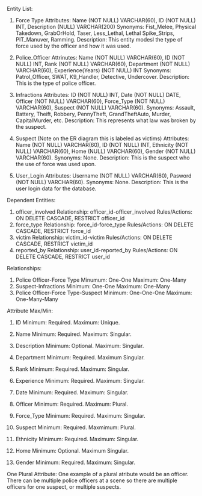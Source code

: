 Entity List:
1. Force Type
  Attributes: Name (NOT NULL) VARCHAR(60), ID (NOT NULL) INT, Description (NULL) VARCHAR(200)
  Synonyms: Fist_Melee, Physical Takedown, GrabOrHold, Taser, Less_Lethal, Lethal
            Spike_Strips, PIT_Manuver, Ramming.
  Description: This entity modesl the type of force used by the officer and how it was used.

2. Police_Officer
   Attrinutes: Name (NOT NULL) VARCHAR(60), ID (NOT NULL) INT, Rank (NOT NULL) VARCHAR(60), Department (NOT NULL) VARCHAR(60), Experience(Years) (NOT NULL) INT
   Synonyms: Patrol_Officer, SWAT, K9_Handler, Detective, Undercover.
   Description: This is the type of police officer.

3. Infractions
   Attributes: ID (NOT NULL) INT, Date (NOT NULL) DATE, Officer (NOT NULL) VARCHAR(60), Force_Type (NOT NULL) VARCHAR(60), Suspect (NOT NULL) VARCHAR(60).
   Synonyms: Assault, Battery, Theift, Robbery, PennyTheft, GrandTheftAuto,
             Murder, CapitalMurder, etc.
   Description: This represents what law was broken by the suspect.

4. Suspect (Note on the ER diagram this is labeled as victims)
   Attributes: Name (NOT NULL) VARCHAR(60), ID (NOT NULL) INT, Ethnicity (NOT NULL) VARCHAR(60), Home (NULL) VARCHAR(60), Gender (NOT NULL) VARCHAR(60).
   Synonyms: None.
   Description: This is the suspect who the use of force was used upon.

5. User_Login
   Attributes: Username (NOT NULL) VARCHAR(60), Pasword (NOT NULL) VARCHAR(60).
   Synonyms: None.
   Description: This is the user login data for the database.
   
Dependent Entities:

1. officer_involved
   Relationship: officer_id-officer_involved
   Rules/Actions: ON DELETE CASCADE, RESTRICT officer_id
2. force_type
   Relationship: force_id-force_type
   Rules/Actions: ON DELETE CASCADE, RESTRICT force_id
3. victim
   Relationship: victim_id-victim
   Rules/Actions: ON DELETE CASCADE, RESTRICT victim_id
4. reported_by
   Relationship: user_id-reported_by
   Rules/Actions: ON DELETE CASCADE, RESTRICT user_id

Relationships:
1. Police Officer-Force Type
   Minumum: One-One
   Maximum: One-Many
2. Suspect-Infractions
   Minimum: One-One
   Maximum: One-Many
3. Police Officer-Force Type-Suspect
   Minimum: One-One-One
   Maximum: One-Many-Many
   
Attribute Max/Min:
1. ID
   Minimum: Required.
   Maximum: Unique.

2. Name
   Minimum: Required.
   Maximum: Singular.

3. Description
   Minimum: Optional.
   Maximum: Singular.

4. Department
   Minimum: Required.
   Maximum Singular.

5. Rank
   Minimum: Required.
   Maximum: Singular.

6. Experience
   Minimum: Required.
   Maximum: Singular.

7. Date
   Minimum: Required.
   Maximum: Singular.

8. Officer
   Minimum: Required.
   Maximum: Plural.

9. Force_Type
   Minimum: Required.
   Maximum: Singular.

10. Suspect
    Minimum: Required.
    Maxmimum: Plural.

11. Ethnicity
    Minimum: Required.
    Maximum: Singular.

12. Home
    Minimum: Optional.
    Maximum Singular.

13. Gender
    Minimum: Required.
    Maximum: Singular.
    
One Plural Attribute:
   One example of a plural atribute would be an officer.
There can be multiple police officers at a scene so there are
multiple officers for one suspect, or multiple suspects.
